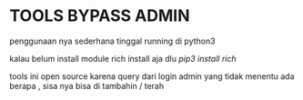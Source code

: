 # TOOLS BYPASS ADMIN

penggunaan nya sederhana tinggal running di python3 

kalau belum install module rich install aja dlu *pip3 install rich* 

tools ini open source karena query dari login admin yang tidak menentu ada berapa , sisa nya bisa di tambahin / terah
